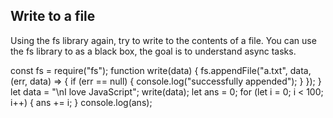 ## Write to a file
Using the fs library again, try to write to the contents of a file.
You can use the fs library to as a black box, the goal is to understand async tasks.

const fs = require("fs");
function write(data) {
  fs.appendFile("a.txt", data, (err, data) => {
    if (err == null) {
      console.log("successfully appended");
    }
  });
}
let data = "\nI love JavaScript";
write(data);
let ans = 0;
for (let i = 0; i < 100; i++) {
  ans += i;
}
console.log(ans);
